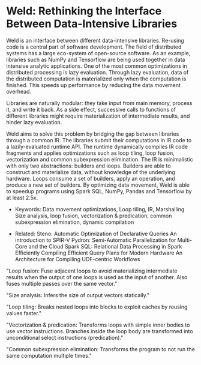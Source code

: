 # Weld: Rethinking the Interface Between Data-Intensive Libraries

Weld is an interface between different data-intensive libraries. Re-using code is a central part of software development. The field of distributed systems has a large eco-system of open-source software. As an example, libraries such as NumPy and Tensorflow are being used together in data intensive analytic applications. One of the most common optimizations in distributed processing is lazy evaluation. Through lazy evaluation, data of the distributed computation is materialized only when the computation is finished. This speeds up performance by reducing the data movement overhead.

Libraries are naturally modular: they take input from main memory, process it, and write it back. As a side effect, successive calls to functions of different libraries might require materialization of intermediate results, and hinder lazy evaluation.

Weld aims to solve this problem by bridging the gap between libraries through a common IR. The libraries submit their computations in IR code to a lazily-evaluated runtime API. The runtime dynamically compiles IR code fragments and applies optimizations such as loop tiling, loop fusion, vectorization and common subexpression elimination. The IR is minimalistic with only two abstractions: builders and loops. Builders are able to construct and materialize data, without knowledge of the underlying hardware. Loops consume a set of builders, apply an operation, and produce a new set of builders. By optimizing data movement, Weld is able to speedup programs using Spark SQL, NumPy, Pandas and Tensorflow by at least 2.5x.

* Keywords: Data movement optimizations, Loop tiling, IR, Marshalling
            Size analysis, loop fusion, vectorization & predication,
            common subexpression elimination, dynamic compilation

* Related: Steno: Automatic Optimization of Declarative Queries
           An introduction to SPIR-V
           Pydron: Semi-Automatic Parallelization for Multi-Core and the Cloud
           Spark SQL: Relational Data Processing in Spark
           Efficiently Compiling Efficient Query Plans for Modern Hardware
           An Architecture for Compiling UDF-centric Workflows

"Loop fusion: Fuse adjacent loops to avoid materializing intermediate results when the output of one loops is used as the input of another. Also fuses multiple passes over the same vector."

"Size analysis: Infers the size of output vectors statically."

"Loop tiling: Breaks nested loops into blocks to exploit caches by reusing values faster."

"Vectorization & predication: Transforms loops with simple inner bodies to use vector instructions. Branches inside the loop body are transformed into unconditional select instructions (predication)."

"Common subexpression elimination: Transforms the program to not run the same computation multiple times."
